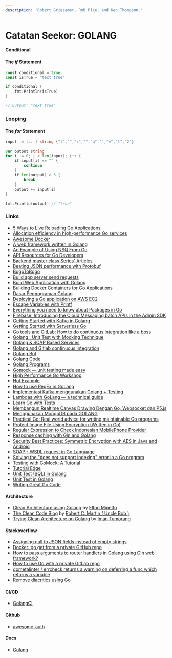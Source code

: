 ```yaml
---
description: 'Robert Griesemer, Rob Pike, and Ken Thompson.'
---
```


# Catatan Seekor: GOLANG

#### Conditional

#### The _if_ Statement

```go
const conditional = true
const isTrue = "text true"

if conditional {
	fmt.Println(isTrue)
}

// Output: "text true"
```

### Looping

#### The _for_ Statement

```go
input := [...] string {"t","","r","","u","","e","1","2"}

var output string
for i := 0; i < len(input); i++ {
	if input[i] == "" {
		continue
	}
	if len(output) > 3 {
		break
	}
	output += input[i]
}

fmt.Println(output) // "true"
```

### Links

* [5 Ways to Live Reloading Go Applications](https://techinscribed.com/5-ways-to-live-reloading-go-applications/)
* [Allocation efficiency in high-performance Go services](https://segment.com/blog/allocation-efficiency-in-high-performance-go-services/)
* [Awesome Docker](https://awesome-docker.netlify.app/)
* [A web framework written in Golang](https://golangexample.com/a-web-framework-written-in-golang/)
* [An Example of Using NSQ From Go](http://tleyden.github.io/blog/2014/11/12/an-example-of-using-nsq-from-go/)
* [API Resources for Go Developers](https://www.moesif.com/blog/api-guide/development/api-resources-for-go-developers/)
* [Backend master class Series' Articles](https://dev.to/techschoolguru/series/7172)
* [Beating JSON performance with Protobuf](https://auth0.com/blog/beating-json-performance-with-protobuf/)
* [BogoToBogo](https://www.bogotobogo.com/GoLang/GoLang_HelloWorld.php)
* [Build app server send requests](https://firebase.google.com/docs/cloud-messaging/send-message)
* [Build Web Application with Golang](https://astaxie.gitbooks.io/build-web-application-with-golang/en/)
* [Building Docker Containers for Go Applications](https://www.callicoder.com/docker-golang-image-container-example/)
* [Dasar Pemrograman Golang](https://dasarpemrogramangolang.novalagung.com/)
* [Deploying a Go application on AWS EC2](https://hackernoon.com/deploying-a-go-application-on-aws-ec2-76390c09c2c5)
* [Escape Variables with Printf](https://stackoverflow.com/questions/35681595/escape-variables-with-printf)
* [Everything you need to know about Packages in Go](https://medium.com/rungo/everything-you-need-to-know-about-packages-in-go-b8bac62b74cc)
* [Firebase: Introducing the Cloud Messaging batch APIs in the Admin SDK](https://hiranya911.medium.com/firebase-introducing-the-cloud-messaging-batch-apis-in-the-admin-sdk-2a3443c412d3)
* [Getting Started with Kafka in Golang](https://medium.com/@yusufs/getting-started-with-kafka-in-golang-14ccab5fa26)
* [Getting Started with Serverless Go](https://dev.to/yos/getting-started-with-serverless-go--1lff)
* [Go tools and GitLab: How to do continuous integration like a boss](https://about.gitlab.com/blog/2017/11/27/go-tools-and-gitlab-how-to-do-continuous-integration-like-a-boss/)
* [Golang : Unit Test with Mocking Technique](https://budimanokky93.medium.com/golang-unit-test-mocking-technique-4d9225d1dc76)
* [Golang & SOAP Based Services](https://levelup.gitconnected.com/golang-soap-based-services-ccc4b3e3ee2e)
* [Golang and Gitlab continuous integration](https://stackoverflow.com/questions/57115037/golang-and-gitlab-continuous-integration)
* [Golang Bot](https://golangbot.com/)
* [Golang Code](https://golangcode.com/)
* [Golang Programs](https://www.golangprograms.com)
* [Gomock — unit testing made easy](https://medium.com/@duythhuynh/gomock-unit-testing-made-easy-b59a0e947ba7)
* [High Performance Go Workshop](https://dave.cheney.net/high-performance-go-workshop/dotgo-paris.html)
* [Hot Example](https://golang.hotexamples.com/)
* [How to use RegEx in GoLang](https://www.educative.io/edpresso/how-to-use-regex-in-golang)
* [Implementasi Kafka menggunakan Golang + Testing](https://medium.com/easyread/implementasi-kafka-menggunakan-golang-testing-db183e0b3c29)
* [Lambdas with GoLang — a technical guide](https://cloudnative.ly/lambdas-with-golang-a-technical-guide-6f381284897b)
* [Learn Go with Tests](https://quii.gitbook.io/learn-go-with-tests/)
* [Membangun Realtime Canvas Drawing Dengan Go, Websocket dan P5.js](https://medium.com/@wuriyantomusobar/membangun-realtime-canvas-drawing-dengan-go-websocket-dan-p5-js-672c799d3044)
* [Menggunakan MongoDB pada GOLANG](https://medium.com/programmer-geek/menggunakan-mysql-pada-golang-27f3148d0c66?source=your_stories_page---------------------------)
* [Practical Go: Real world advice for writing maintainable Go programs](https://dave.cheney.net/practical-go/presentations/qcon-china.html)
* [Protect Image File Using Encryption \(Written in Go\)](https://medium.com/swlh/protect-image-file-using-encryption-written-in-go-7d016c5a4719)
* [Regular Expression to Check Indonesian MobilePhone Provider](https://edwin.baculsoft.com/2014/08/regular-expression-to-check-indonesian-mobilephone-provider/)
* [Response caching with Gin and Golang](https://www.saturnfive.io/blog/response-caching-with-gin-and-golang)
* [Security Best Practices: Symmetric Encryption with AES in Java and Android](https://proandroiddev.com/security-best-practices-symmetric-encryption-with-aes-in-java-7616beaaade9)
* [SOAP - WSDL request in Go Language](https://medium.com/eaciit-engineering/soap-wsdl-request-in-go-language-3861cfb5949e)
* [Solving the "does not support indexing" error in a Go program](https://flaviocopes.com/golang-does-not-support-indexing/)
* [Testing with GoMock: A Tutorial](https://blog.codecentric.de/en/2017/08/gomock-tutorial/)
* [Tutorial Edge](https://tutorialedge.net/course/golang/)
* [Unit Test \(SQL\) in Golang](https://medium.com/easyread/unit-test-sql-in-golang-5af19075e68e)
* [Unit Test in Golang](https://medium.com/tunaiku-tech/unit-test-in-golang-57a2a896d90d)
* [Writing Great Go Code](https://scene-si.org/2018/07/24/writing-great-go-code/)

#### Architecture

* [Clean Architecture using Golang](https://dev.to/eminetto/clean-architecture-using-golang-5791) by [Elton Minetto](https://github.com/eminetto)
* [The Clean Code Blog](https://blog.cleancoder.com/uncle-bob/2012/08/13/the-clean-architecture.html) by [Robert C. Martin \( Uncle Bob \)](https://github.com/unclebob)
* [Trying Clean Architecture on Golang](https://hackernoon.com/golang-clean-archithecture-efd6d7c43047) by [Iman Tumorang](https://github.com/bxcodec)

#### Stackoverflow

* [Assigning null to JSON fields instead of empty strings](https://stackoverflow.com/questions/31048557/assigning-null-to-json-fields-instead-of-empty-strings)
* [Docker: go get from a private GitHub repo](https://stackoverflow.com/questions/26161541/docker-go-get-from-a-private-github-repo)
* [How to pass arguments to router handlers in Golang using Gin web framework?](https://stackoverflow.com/questions/34046194/how-to-pass-arguments-to-router-handlers-in-golang-using-gin-web-framework)
* [How to use Go with a private GitLab repo](https://stackoverflow.com/questions/29707689/how-to-use-go-with-a-private-gitlab-repo)
* [gometalinter / errcheck returns a warning on deferring a func which returns a variable](https://stackoverflow.com/questions/40397781/gometalinter-errcheck-returns-a-warning-on-deferring-a-func-which-returns-a-va)
* [Remove diacritics using Go](https://stackoverflow.com/questions/26722450/remove-diacritics-using-go)

#### CI/CD

* [GolangCI](https://golangci.com/)

#### Github

* [awesome-auth](https://github.com/casbin/awesome-auth)

#### Docs

* [Golang](https://golang.org/doc/)

